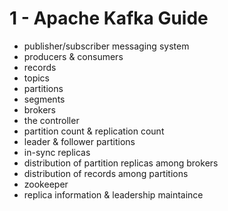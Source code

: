 <!-- bg=white fg=black -->
# 1 - Apache Kafka Guide

- publisher/subscriber messaging system
- producers & consumers
- records
- topics
- partitions
- segments
- brokers
- the controller
- partition count & replication count
- leader & follower partitions
- in-sync replicas
- distribution of partition replicas among brokers
- distribution of records among partitions
- zookeeper
- replica information & leadership maintaince
